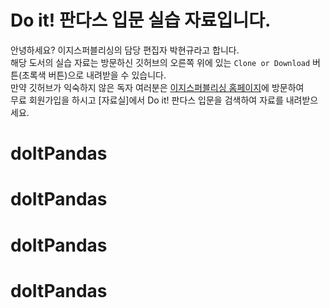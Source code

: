 # Do it! 판다스 입문 실습 자료입니다.

안녕하세요? 이지스퍼블리싱의 담당 편집자 박현규라고 합니다.<br/>
해당 도서의 실습 자료는 방문하신 깃허브의 오른쪽 위에 있는 `Clone or Download` 버튼(초록색 버튼)으로 내려받을 수 있습니다.<br/>
만약 깃허브가 익숙하지 않은 독자 여러분은 [이지스퍼블리싱 홈페이지](http://easyspub.co.kr/30_Menu/DataList/PUB)에 방문하여<br/>
무료 회원가입을 하시고 [자료실]에서 Do it! 판다스 입문을 검색하여 자료를 내려받으세요.
# doItPandas
# doItPandas
# doItPandas
# doItPandas
